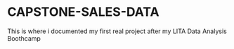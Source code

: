 # CAPSTONE-SALES-DATA
This is where i documented my first real project after my LITA Data Analysis Boothcamp
